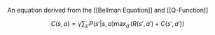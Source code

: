 An equation derived from the [[Bellman Equation]] and [[Q-Function]]

$$
C(s, a) = \gamma \sum_{s'} P(s' | s, a)  \max_{a'} \left(R(s',a') + C(s',a') \right)
$$